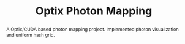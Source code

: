 ---
layout: post
comments: true
categories: Computer-Graphics
title: "Optix Photon Mapping"
img: /images/photonmapping.jpg
abstract: "A Optix/CUDA based photon mapping project. Implemented photon visualization and uniform hash grid. "
tags: cuda optix ray-tracing photon-mapping
link: "https://github.com/immiao/PhotonMapping"
---